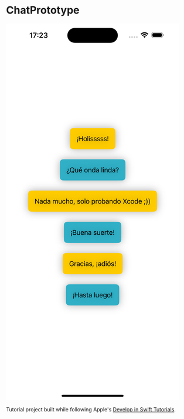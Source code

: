 # ChatPrototype

![Screenshot of ChatPrototype app on an iPhone with the following conversation: "¡Holisssss!" (in a center-aligned yellow bubble with shadow), "¿Qué onda linda?" (In a center-aligned cyan bubble with similar styling to previous bubble, the rest of the conversation follows this pattern), "Nada mucho, solo probando Xcode ;))", "¡Buena suerte!", "Gracias, ¡adiós!", "¡Hasta luego!"](screenshot.png)

Tutorial project built while following Apple's [Develop in Swift Tutorials](https://developer.apple.com/tutorials/develop-in-swift).
